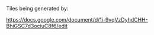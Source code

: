Tiles being generated by:

https://docs.google.com/document/d/1i-9vqVzDyhdCHH-BhiGSC7d3ociuC8f6/edit